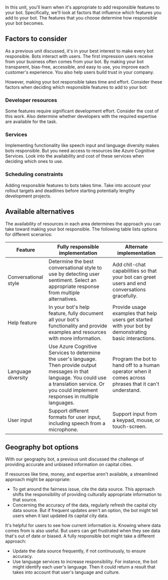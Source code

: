 In this unit, you'll learn when it's appropriate to add responsible features to your bot. Specifically, we'll look at factors that influence which features you add to your bot. The features that you choose determine how responsible your bot becomes.

## Factors to consider

As a previous unit discussed, it's in your best interest to make every bot responsible. Bots interact with users. The first impression users receive from your business often comes from your bot. By making your bot transparent, bias-free, accessible, and easy to use, you improve each customer's experience. You also help users build trust in your company.

However, making your bot responsible takes time and effort. Consider these factors when deciding which responsible features to add to your bot:

### Developer resources

Some features require significant development effort. Consider the cost of this work. Also determine whether developers with the required expertise are available for the task.

### Services

Implementing functionality like speech input and language diversity makes bots responsible. But you need access to resources like Azure Cognitive Services. Look into the availability and cost of these services when deciding which ones to use.

### Scheduling constraints

Adding responsible features to bots takes time. Take into account your rollout targets and deadlines before starting potentially lengthy development projects.

## Available alternatives

The availability of resources in each area determines the approach you can take toward making your bot responsible. The following table lists options for different scenarios:

| Feature | Fully responsible implementation | Alternate implementation |
|---|---|---|
| Conversational style | Determine the best conversational style to use by detecting user sentiment. Select an appropriate response from multiple alternatives. | Add chit-chat capabilities so that your bot can greet users and end conversations gracefully. |
| Help feature | In your bot's help feature, fully document all your bot's functionality and provide examples and resources with more information. | Provide usage examples that help users get started with your bot by demonstrating basic interactions. |
| Language diversity | Use Azure Cognitive Services to determine the user's language. Then provide output messages in that language. You could use a translation service. Or you could implement responses in multiple languages. | Program the bot to hand off to a human operator when it comes across phrases that it can't understand. |
| User input | Support different formats for user input, including speech from a microphone. | Support input from a keypad, mouse, or touch-screen. |

## Geography bot options

With our geography bot, a previous unit discussed the challenge of providing accurate and unbiased information on capital cities.

If resources like time, money, and expertise aren't available, a streamlined approach might be appropriate:

- To get around the fairness issue, cite the data source. This approach shifts the responsibility of providing culturally appropriate information to that source.
- Concerning the accuracy of the data, regularly refresh the capital city data source. But if frequent updates aren't an option, the bot might tell users when it last updated its capital city data.

It's helpful for users to see how current information is. Knowing where data comes from is also useful. But users can get frustrated when they see data that's out of date or biased. A fully responsible bot might take a different approach:

- Update the data source frequently, if not continuously, to ensure accuracy.
- Use language services to increase responsibility. For instance, the bot might identify each user's language. Then it could return a result that takes into account that user's language and culture.
